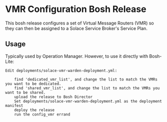 # VMR Configuration Bosh Release
This bosh release configures a set of Virtual Message Routers (VMR) so they can then be assigned to a Solace
Service Broker's Service Plan.

## Usage
Typically used by Operation Manager.  However, to use it directly with Bosh-Lite:

    Edit deployments/solace-vmr-warden-deployment.yml:

        find 'dedicated_vmr_list', and change the list to match the VMRs you want to be dedicated.
        find 'shared_vmr_list', and change the list to match the VMRs you want to be shared.
        upload the release to Bosh Director
        Set deployments/solace-vmr-warden-deployment.yml as the deployment manifest
        deploy the release
        run the config_vmr errand
